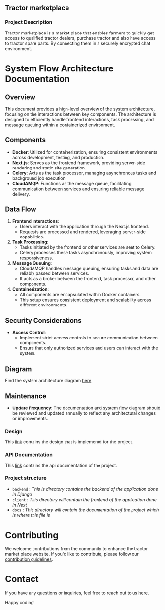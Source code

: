 ## Tractor marketplace

### Project Description

Tractor marketplace is a market place that enables farmers to quickly get access to qualified tractor dealers, purchase tractor and also have access to tractor spare parts. By connecting them in a securely encrypted chat environment. 

# System Flow Architecture Documentation
## Overview
This document provides a high-level overview of the system architecture, focusing on the interactions between key components. The architecture is designed to efficiently handle frontend interactions, task processing, and message queuing within a containerized environment.

## Components
- **Docker**: Utilized for containerization, ensuring consistent environments across development, testing, and production.
- **Next.js**: Serves as the frontend framework, providing server-side rendering and static site generation.
- **Celery**: Acts as the task processor, managing asynchronous tasks and background job execution.
- **CloudAMQP**: Functions as the message queue, facilitating communication between services and ensuring reliable message delivery.
## Data Flow
1. **Frontend Interactions**: 
    - Users interact with the application through the Next.js frontend.
    - Requests are processed and rendered, leveraging server-side capabilities.
2. **Task Processing**:
    - Tasks initiated by the frontend or other services are sent to Celery.
    - Celery processes these tasks asynchronously, improving system responsiveness.
3. **Message Queuing**:
    - CloudAMQP handles message queuing, ensuring tasks and data are reliably passed between services.
    - It acts as a broker between the frontend, task processor, and other components.
4. **Containerization**:
    - All components are encapsulated within Docker containers.
    - This setup ensures consistent deployment and scalability across different environments.
## Security Considerations
- **Access Control**: 
    - Implement strict access controls to secure communication between components.
    - Ensure that only authorized services and users can interact with the system.
## Diagram
Find the system architecture diagram [here](./assets/system_architecture_flow.png)

## Maintenance
- **Update Frequency**: The documentation and system flow diagram should be reviewed and updated annually to reflect any architectural changes or improvements.

### Design

This [link](https://www.figma.com/design/5Bw1JsZGxde3yXnFm2wJ6X/Kremlin-Hackathon-Design?node-id=0-1&node-type=canvas&t=nfeRpbfGqGdWLOpG-0) contains the design that is implementd for the project.


### API Documentation

This [link](https://kremlin.share-hub.co/swagger/) contains the api documentation of the project. 

### Project structure

- `backend` : *This is directory contains the backend of the application done in Django*
 - `client` : *This directory will contain the frontend of the application done in Next*
 - `docs` : *This directory will contain the documentation of the project which is where this file is*


# Contributing

We welcome contributions from the community to enhance the tractor market place website. If you'd like to contribute, please follow our [contribution guidelines](contributing.md).

# Contact
If you have any questions or inquiries, feel free to reach out to us [here]().

Happy coding!